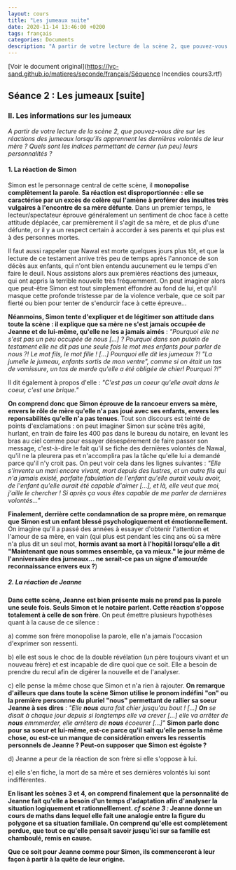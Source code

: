 ```yaml
---
layout: cours
title: "Les jumeaux suite"
date: 2020-11-14 13:46:00 +0200
tags: français
categories: Documents
description: "A partir de votre lecture de la scène 2, que pouvez-vous dire sur les réactions des jumeaux lorsqu'ils apprennent les dernières volontés de leur mère ? Quels sont les indices permettant de cerner (un peu) leurs personnalités ?"
---
```

[Voir le document original](https://lyc-sand.github.io/matieres/seconde/français/Séquence Incendies cours3.rtf)

## Séance 2 : Les jumeaux [suite]

### **II. Les informations sur les jumeaux**

*A partir de votre lecture de la scène 2, que pouvez-vous dire sur les réactions des jumeaux lorsqu'ils apprennent les dernières volontés de leur mère ? Quels sont les indices permettant de cerner (un peu) leurs personnalités ?*

#### 1. La réaction de Simon 

Simon est le personnage central de cette scène, il **monopolise complètement la parole**. **Sa réaction est disproportionnée : elle se caractérise par un excès de colère qui l'amène à proférer des insultes très vulgaires à l'encontre de sa mère défunte**. Dans un premier temps, le lecteur/spectateur éprouve généralement un sentiment de choc face à cette attitude déplacée, car premièrement il s'agit de sa mère, et de plus d'une défunte, or il y a un respect certain à accorder à ses parents et qui plus est à des personnes mortes.

Il faut aussi rappeler que Nawal est morte quelques jours plus tôt, et que la lecture de ce testament arrive très peu de temps après l'annonce de son décès aux enfants, qui n'ont bien entendu aucunement eu le temps d'en faire le deuil. Nous assistons alors aux premières réactions des jumeaux, qui ont appris la terrible nouvelle très fréquemment. On peut imaginer alors que peut-être Simon est tout simplement éffondré au fond de lui, et qu'il masque cette profonde tristesse par de la violence verbale, que ce soit par fierté ou bien pour tenter de s'endurcir face à cette épreuve... 

**Néanmoins, Simon tente d'expliquer et de légitimer son attitude dans toute la scène : il explique que sa mère ne s'est jamais occupée de Jeanne et de lui-même, qu'elle ne les a jamais aimés** : *"Pourquoi elle ne s'est pas un peu occupée de nous [...] ? Pourquoi dans son putain de testament elle ne dit pas une seule fois le mot mes enfants pour parler de nous ?! Le mot fils, le mot fille ! [...] Pourquoi elle dit les jumeaux ?! "La jumelle le jumeau, enfants sortis de mon ventre", comme si on était un tas de vomissure, un tas de merde qu'elle a été obligée de chier! Pourquoi ?!"*

Il dit également à propos d'elle : *"C'est pas un coeur qu'elle avait dans le coeur, c'est une brique."*

**On comprend donc que Simon éprouve de la rancoeur envers sa mère, envers le rôle de mère qu'elle n'a pas joué avec ses enfants, envers les reponsabilités qu'elle n'a pas tenues**. Tout son discours est teinté de points d'exclamations : on peut imaginer Simon sur scène très agité, hurlant, en train de faire les 400 pas dans le bureau du notaire, en levant les bras au ciel comme pour essayer désespérement de faire passer son message, c'est-à-dire le fait qu'il se fiche des dernières volontés de Nawal, qu'il ne la pleurera pas et n'accomplira pas la tâche qu'elle lui a demandé parce qu'il n'y croit pas. On peut voir cela dans les lignes suivantes : *"Elle s'invente un mari encore vivant, mort depuis des lustres, et un autre fils qui n'a jamais existé, parfaite fabulation de l'enfant qu'elle aurait voulu avoir, de l'enfant qu'elle aurait été capable d'aimer [...], et là, elle veut que moi, j'aille le chercher ! Si après ça vous êtes capable de me parler de dernières volontés..."*

**Finalement, derrière cette condamnation de sa propre mère, on remarque que Simon est un enfant blessé psychologiquement et émotionnellement.** On imagine qu'il a passé des années à essayer d'obtenir l'attention et l'amour de sa mère, en vain (qui plus est pendant les cinq ans où sa mère n'a plus dit un seul mot, **hormis avant sa mort à l'hopitâl lorsqu'elle a dit "Maintenant que nous sommes ensemble, ça va mieux." le jour même de l'anniversaire des jumeaux... ne serait-ce pas un signe d'amour/de reconnaissance envers eux ?**)

##### 2. La réaction de Jeanne

**Dans cette scène, Jeanne est bien présente mais ne prend pas la parole une seule fois. Seuls Simon et le notaire parlent. Cette réaction s'oppose totalement à celle de son frère**. On peut émettre plusieurs hypothèses quant à la cause de ce silence :

a) comme son frère monopolise la parole, elle n'a jamais l'occasion d'exprimer son ressenti.

b) elle est sous le choc de la double révélation (un père toujours vivant et un nouveau frère) et est incapable de dire quoi que ce soit. Elle a besoin de prendre du recul afin de digérer la nouvelle et de l'analyser.

c) elle pense la même chose que Simon et n'a rien à rajouter. **On remarque d'ailleurs que dans toute la scène Simon utilise le pronom indéfini "on" ou la première personnne du pluriel "nous" permettant de rallier sa soeur Jeanne à ses dires** : *"Elle **nous** aura fait chier jusqu'au bout ! [...] **On** se disait à chaque jour depuis si longtemps elle va crever [...] elle va arrêter de **nous** emmmerder, elle arrêtera de **nous** écoeurer [...]"* **Simon parle donc pour sa soeur et lui-même, est-ce parce qu'il sait qu'elle pense la même chose, ou est-ce un manque de considération envers les ressentis personnels de Jeanne ? Peut-on supposer que Simon est égoiste ?** 

d) Jeanne a peur de la réaction de son frère si elle s'oppose à lui.

e) elle s'en fiche, la mort de sa mère et ses dernières volontés lui sont indifférentes.

**En lisant les scènes 3 et 4, on comprend finalement que la personnalité de Jeanne fait qu'elle a besoin d'un temps d'adaptation afin d'analyser la situation logiquement et rationnelllement. *cf scène 3 :* Jeanne donne un cours de maths dans lequel elle fait une analogie entre la figure du polygone et sa situation familiale. On comprend qu'elle est complètement perdue, que tout ce qu'elle pensait savoir jusqu'ici  sur sa famille est chamboulé, remis en cause.** 

**Que ce soit pour Jeanne comme pour Simon, ils commenceront à leur façon à partir à la quête de leur origine.** 
